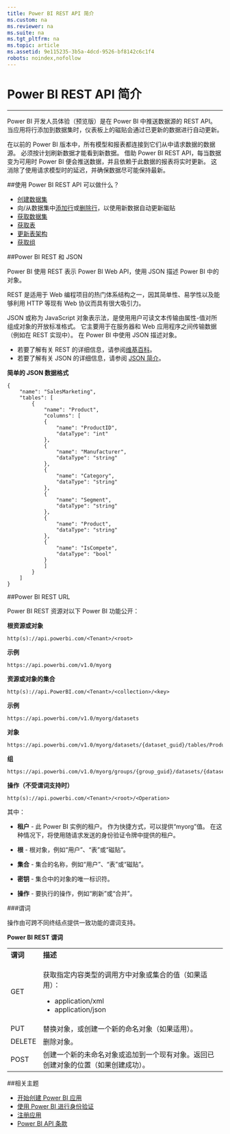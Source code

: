 ```yaml
---
title: Power BI REST API 简介
ms.custom: na
ms.reviewer: na
ms.suite: na
ms.tgt_pltfrm: na
ms.topic: article
ms.assetid: 9e115235-3b5a-4dcd-9526-bf8142c6c1f4
robots: noindex,nofollow
---
```

# Power BI REST API 简介
---

Power BI 开发人员体验（预览版）是在 Power BI 中推送数据源的 REST API。
当应用将行添加到数据集时，仪表板上的磁贴会通过已更新的数据进行自动更新。

在以前的 Power BI 版本中，所有模型和报表都连接到它们从中请求数据的数据源。
必须按计划刷新数据才能看到新数据。
借助 Power BI REST API，每当数据变为可用时 Power BI 便会推送数据，并且依赖于此数据的报表将实时更新。
这消除了使用请求模型时的延迟，并确保数据尽可能保持最新。

##使用 Power BI REST API 可以做什么？

- [创建数据集](Create-Dataset.md)
- 向/从数据集中[添加行](Add-Rows.md)或[删除行](Delete-Rows.md)，以使用新数据自动更新磁贴
- [获取数据集](Get-Datasets.md)
- [获取表](Get-Tables.md)
- [更新表架构](Update-Table-Schema.md)
- [获取组](Get-Groups.md)

##Power BI REST 和 JSON

Power BI 使用 REST 表示 Power BI Web API，使用 JSON 描述 Power BI 中的对象。

REST 是适用于 Web 编程项目的热门体系结构之一，因其简单性、易学性以及能够利用 HTTP 等现有 Web 协议而具有很大吸引力。


JSON 或称为 JavaScript 对象表示法，是使用用户可读文本传输由属性-值对所组成对象的开放标准格式。
它主要用于在服务器和 Web 应用程序之间传输数据（例如在 REST 实现中）。
在 Power BI 中使用 JSON 描述对象。

- 若要了解有关 REST 的详细信息，请参阅[维基百科](http://en.wikipedia.org/wiki/Representational_state_transfer)。
- 若要了解有关 JSON 的详细信息，请参阅 [JSON 简介](http://json.org/)。

**简单的 JSON 数据格式**

    {
        "name": "SalesMarketing",
        "tables": [
            {
                "name": "Product",
                "columns": [
                {
                    "name": "ProductID",
                    "dataType": "int"
                },
                {
                    "name": "Manufacturer",
                    "dataType": "string"
                },
                {
                    "name": "Category",
                    "dataType": "string"
                },
                {
                    "name": "Segment",
                    "dataType": "string"
                },
                {
                    "name": "Product",
                    "dataType": "string"
                },
                {
                    "name": "IsCompete",
                    "dataType": "bool"
                }
                ]
            }
        ]
    }

##Power BI REST URL

Power BI REST 资源对以下 Power BI 功能公开：

**根资源或对象**

    http(s)://api.powerbi.com/<Tenant>/<root>

**示例**

    https://api.powerbi.com/v1.0/myorg

**资源或对象的集合**

    http(s)://api.PowerBI.com/<Tenant>/<collection>/<key>

**示例**

    https://api.powerbi.com/v1.0/myorg/datasets

**对象**

    https://api.powerbi.com/v1.0/myorg/datasets/{dataset_guid}/tables/Product/rows

**组**

    https://api.powerbi.com/v1.0/myorg/groups/{group_guid}/datasets/{dataset_guid}

**操作（不受谓词支持时）**

    http(s)://api.powerbi.com/<Tenant>/<root>/<Operation>

其中：

- **租户** - 此 Power BI 实例的租户。
    作为快捷方式，可以提供“myorg”值。
    在这种情况下，将使用随请求发送的身份验证令牌中提供的租户。

- **根** - 根对象，例如“用户”、“表”或“磁贴”。

- **集合** - 集合的名称，例如“用户”、“表”或“磁贴”。

- **密钥** - 集合中的对象的唯一标识符。

- **操作** - 要执行的操作，例如“刷新”或“合并”。

###谓词

操作由可跨不同终结点提供一致功能的谓词支持。


**Power BI REST 谓词**

<table>
  <tr>
    <td>
      <strong>谓词</strong>
    </td>
    <td>
      <strong>描述 </strong>
    </td>
  </tr>
  <tr>
    <td>GET</td>
    <td>
      <p>获取指定内容类型的调用方中对象或集合的值（如果适用）： </p>
      <ul>
        <li>application/xml  </li>
        <li>application/json</li>
      </ul>
    </td>
  </tr>
  <tr>
    <td>PUT</td>
    <td>替换对象，或创建一个新的命名对象（如果适用）。 </td>
  </tr>
  <tr>
    <td>DELETE</td>
    <td>删除对象。</td>
  </tr>
  <tr>
    <td>POST</td>
    <td>创建一个新的未命名对象或追加到一个现有对象。返回已创建对象的位置（如果创建成功）。  </td>
  </tr>
</table>

##相关主题

- [开始创建 Power BI 应用](Get-started-creating-a-Power-BI-app.md)
- [使用 Power BI 进行身份验证](http://go.microsoft.com/fwlink/?LinkId=519359)
- [注册应用](http://go.microsoft.com/fwlink/?LinkId=519361)
- [Power BI API 条款](https://powerbi.microsoft.com/en-us/api-terms)




